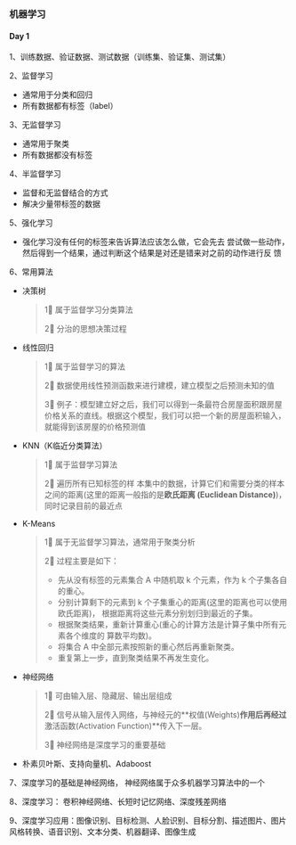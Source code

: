 ### 机器学习

#### Day 1

1、训练数据、验证数据、测试数据（训练集、验证集、测试集）

2、监督学习

* 通常用于分类和回归
* 所有数据都有标签（label）

3、无监督学习

* 通常用于聚类
* 所有数据都没有标签

4、半监督学习

* 监督和无监督结合的方式
* 解决少量带标签的数据

5、强化学习

* 强化学习没有任何的标签来告诉算法应该怎么做，它会先去 尝试做一些动作，然后得到一个结果，通过判断这个结果是对还是错来对之前的动作进行反 馈

6、常用算法

* 决策树

  >1⃣️ 属于监督学习分类算法
  >
  >2⃣️ 分治的思想决策过程

* 线性回归

  > 1⃣️ 属于监督学习的算法
  >
  > 2⃣️ 数据使用线性预测函数来进行建模，建立模型之后预测未知的值
  >
  > 3⃣️ 例子：模型建立好之后，我们可以得到一条最符合房屋面积跟房屋价格关系的直线。根据这个模型，我们可以把一个新的房屋面积输入，就能得到该房屋的价格预测值

* KNN（K临近分类算法）

  > 1⃣️ 属于监督学习算法
  >
  > 2⃣️ 遍历所有已知标签的样 本集中的数据，计算它们和需要分类的样本之间的距离(这里的距离一般指的是**欧氏距离 (Euclidean Distance)**)，同时记录目前的最近点

* K-Means

  > 1⃣️ 属于无监督学习算法，通常用于聚类分析
  >
  > 2⃣️ 过程主要是如下：
  >
  > * 先从没有标签的元素集合 A 中随机取 k 个元素，作为 k 个子集各自的重心。
  > * 分别计算剩下的元素到 k 个子集重心的距离(这里的距离也可以使用欧氏距离)， 根据距离将这些元素分别划归到最近的子集。
  > * 根据聚类结果，重新计算重心(重心的计算方法是计算子集中所有元素各个维度的 算数平均数)。
  > * 将集合 A 中全部元素按照新的重心然后再重新聚类。
  > * 重复第上一步，直到聚类结果不再发生变化。

* 神经网络

  > 1⃣️ 可由输入层、隐藏层、输出层组成
  >
  > 2⃣️ 信号从输入层传入网络，与神经元的**权值(Weights)**作用后再经过**激活函数(Activation Function)**传入下一层。
  >
  > 3⃣️ 神经网络是深度学习的重要基础

* 朴素贝叶斯、支持向量机、Adaboost

7、深度学习的基础是神经网络， 神经网络属于众多机器学习算法中的一个

8、深度学习： 卷积神经网络、长短时记忆网络、深度残差网络

9、深度学习应用：图像识别、目标检测、人脸识别、目标分割、描述图片、图片风格转换、语音识别、文本分类、机器翻译、图像生成

